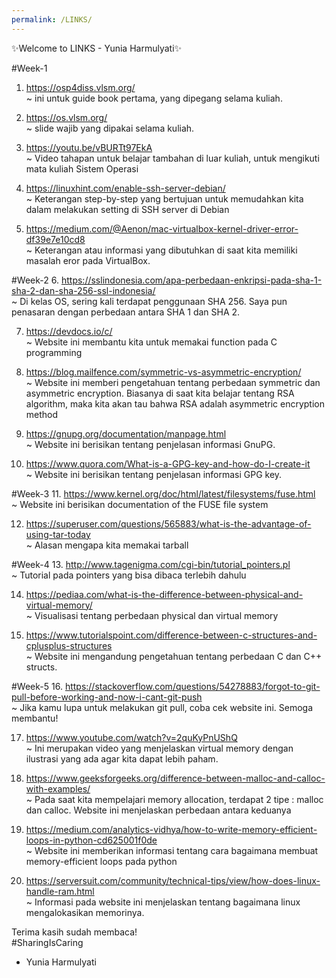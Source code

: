 ```yaml
---
permalink: /LINKS/
---
```

✨Welcome to LINKS - Yunia Harmulyati✨  

#Week-1
1. https://osp4diss.vlsm.org/   
~ ini untuk guide book pertama, yang dipegang selama kuliah.  

2. https://os.vlsm.org/   
~ slide wajib yang dipakai selama kuliah.  

3. https://youtu.be/vBURTt97EkA   
~ Video tahapan untuk belajar tambahan di luar kuliah, untuk mengikuti mata kuliah Sistem Operasi  

4. https://linuxhint.com/enable-ssh-server-debian/  
~ Keterangan step-by-step yang bertujuan untuk memudahkan kita dalam melakukan setting di SSH server di Debian  

5. https://medium.com/@Aenon/mac-virtualbox-kernel-driver-error-df39e7e10cd8  
~ Keterangan atau informasi yang dibutuhkan di saat kita memiliki masalah eror pada VirtualBox.   

#Week-2
6. https://sslindonesia.com/apa-perbedaan-enkripsi-pada-sha-1-sha-2-dan-sha-256-ssl-indonesia/  
~ Di kelas OS, sering kali terdapat penggunaan SHA 256. Saya pun penasaran dengan perbedaan antara SHA 1 dan SHA 2.  

7. https://devdocs.io/c/  
~ Website ini membantu kita untuk memakai function pada C programming  

8. https://blog.mailfence.com/symmetric-vs-asymmetric-encryption/  
~ Website ini memberi pengetahuan tentang perbedaan symmetric dan asymmetric encryption. Biasanya di saat kita belajar tentang RSA algorithm, maka kita akan tau bahwa RSA adalah asymmetric encryption method  

9. https://gnupg.org/documentation/manpage.html  
~ Website ini berisikan tentang penjelasan informasi GnuPG.  

10. https://www.quora.com/What-is-a-GPG-key-and-how-do-I-create-it  
~ Website ini berisikan tentang penjelasan informasi GPG key.  

#Week-3
11. https://www.kernel.org/doc/html/latest/filesystems/fuse.html  
~ Website ini berisikan documentation of the FUSE file system  

12. https://superuser.com/questions/565883/what-is-the-advantage-of-using-tar-today  
~ Alasan mengapa kita memakai tarball  

#Week-4
13. http://www.tagenigma.com/cgi-bin/tutorial_pointers.pl  
~ Tutorial pada pointers yang bisa dibaca terlebih dahulu  

14. https://pediaa.com/what-is-the-difference-between-physical-and-virtual-memory/  
~ Visualisasi tentang perbedaan physical dan virtual memory  

15. https://www.tutorialspoint.com/difference-between-c-structures-and-cplusplus-structures  
~ Website ini mengandung pengetahuan tentang perbedaan C dan C++ structs.  

#Week-5
16. https://stackoverflow.com/questions/54278883/forgot-to-git-pull-before-working-and-now-i-cant-git-push  
~ Jika kamu lupa untuk melakukan git pull, coba cek website ini. Semoga membantu!  

17. https://www.youtube.com/watch?v=2quKyPnUShQ  
~ Ini merupakan video yang menjelaskan virtual memory dengan ilustrasi yang ada agar kita dapat lebih paham.  

18. https://www.geeksforgeeks.org/difference-between-malloc-and-calloc-with-examples/  
~ Pada saat kita mempelajari memory allocation, terdapat 2 tipe : malloc dan calloc. Website ini menjelaskan perbedaan antara keduanya  

19. https://medium.com/analytics-vidhya/how-to-write-memory-efficient-loops-in-python-cd625001f0de  
~ Website ini memberikan informasi tentang cara bagaimana membuat memory-efficient loops pada python  

20. https://serversuit.com/community/technical-tips/view/how-does-linux-handle-ram.html  
~ Informasi pada website ini menjelaskan tentang bagaimana linux mengalokasikan memorinya.   

Terima kasih sudah membaca!  
#SharingIsCaring    
- Yunia Harmulyati  
